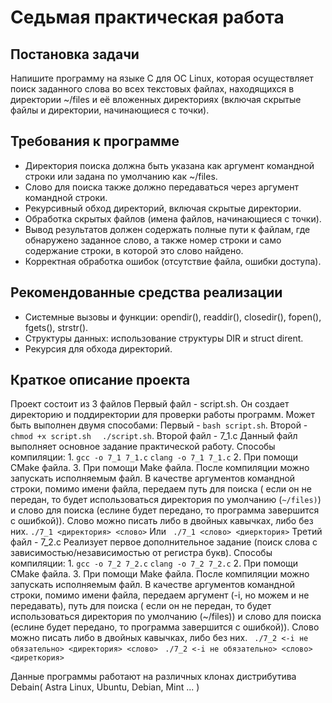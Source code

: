 # Седьмая практическая работа
## Постановка задачи 
Напишите программу на языке C для ОС Linux, которая осуществляет поиск заданного слова во всех текстовых файлах, находящихся в директории ~/files и её вложенных директориях (включая скрытые файлы и директории, начинающиеся с точки).
## Требования к программе 
- Директория поиска должна быть указана как аргумент командной строки или задана по умолчанию как ~/files.
- Слово для поиска также должно передаваться через аргумент командной строки.
- Рекурсивный обход директорий, включая скрытые директории.
- Обработка скрытых файлов (имена файлов, начинающиеся с точки).
- Вывод результатов должен содержать полные пути к файлам, где обнаружено заданное слово, а также номер строки и само содержание строки, в которой это слово найдено.
- Корректная обработка ошибок (отсутствие файла, ошибки доступа).
## Рекомендованные средства реализации 
- Системные вызовы и функции: opendir(), readdir(), closedir(), fopen(), fgets(), strstr().
- Структуры данных: использование структуры DIR и struct dirent.
- Рекурсия для обхода директорий.

## Краткое описание проекта
Проект состоит из 3 файлов
Первый файл - script.sh.
Он создает директорию и поддиректории для проверки работы программ.
Может быть выполнен двумя способами:
Первый - 
        ` bash script.sh `.
Второй - 
		` chmod +x script.sh `
		`	./script.sh `.
Второй файл - 7_1.c
Данный файл выполняет основное задание практической работу.
Способы компиляции:
1.
	` gcc -o 7_1 7_1.c `
	` clang -o 7_1 7_1.c `
2. При помощи CMake файла. 
3. При помощи Make файла.
После компиляции можно запускать исполняемым файл. 
В качестве аргументов командной строки, помимо имени файла, передаем путь для поиска ( если он не передан, то будет использоваться директория по умолчанию (`~/files)`) и слово для поиска (еслине будет передано, то программа завершится с ошибкой)). Слово можно писать либо в двойных кавычках, либо без них.
        `./7_1 <директория> <слово>`
Или 
        ` ./7_1 <слово> <диерктория>`
Третий файл - 7_2.c
Реализует первое дополнительное задание (поиск слова с зависимостью/независимостью от регистра букв).
Способы компиляции:
1.
		` gcc -o 7_2 7_2.c `
    		` clang -o 7_2 7_2.c `
2. При помощи CMake файла. 
3. При помощи Make файла.
После компиляции можно запускать исполняемым файл. 
В качестве аргументов командной строки, помимо имени файла, передаем аргумент (-i, но можем и не передавать), путь для поиска ( если он не передан, то будет использоваться директория по умолчанию (~/files)) и слово для поиска (еслине будет передано, то программа завершится с ошибкой)). Слово можно писать либо в двойных кавычках, либо без них.
        ` ./7_2 <-i не обязательно> <директория> <слово>`
        ` ./7_2 <-i не обязательно> <слово> <диреткория>`

Данные программы работают на различных клонах дистрибутива Debain( Astra Linux, Ubuntu, Debian, Mint ... )

